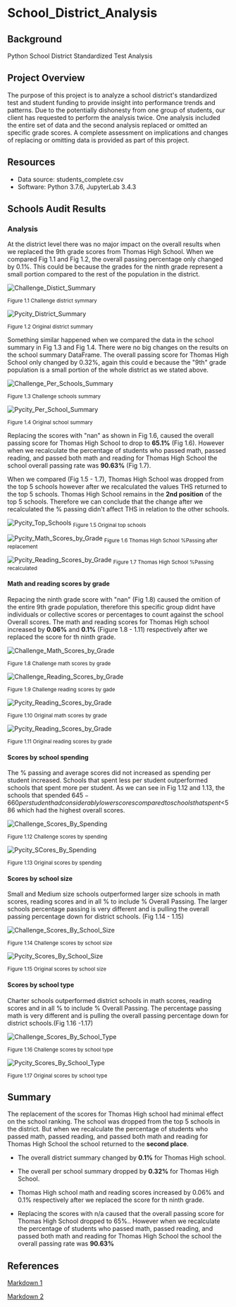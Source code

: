 # School_District_Analysis

## Background

Python School District Standardized Test Analysis

## Project Overview

 The purpose of this project is to analyze a school district's standardized test and student funding to provide insight into performance trends and patterns. Due to the potentially dishonesty from one group of students, our client has requested to perform the analysis twice. One analysis included the entire set of data and the second analysis replaced or omitted  an specific grade scores. A complete assessment on implications and changes of replacing or omitting data is provided as part of this project.

## Resources

* Data source: students_complete.csv
* Software: Python 3.7.6, JupyterLab 3.4.3

## Schools Audit Results

### Analysis


 At the district level there was no major impact on the overall results when we replaced the 9th grade scores from Thomas High School. When we compared Fig 1.1 and Fig 1.2, the overall passing percentage only changed by 0.1%. This could be because the grades for the ninth grade represent a small portion compared to the rest of the population in the district.

![Challenge_Distict_Summary](./Images/challenge_district_summary.png)

<sub>Figure 1.1 Challenge district symmary

![Pycity_District_Summary](./Images/Pycity_district_summary.png)

<sub>Figure 1.2 Original district summary


 Something similar happened when we compared the data in the school summary in Fig 1.3 and Fig 1.4. There were no big changes on the results on the school summary DataFrame. The overall passing score for Thomas High School only changed by 0.32%, again this could e because the "9th" grade population is a small portion of the whole district as we stated above.
  
![Challenge_Per_Schools_Summary](./Images/challenge_per_school_summary.png)

<sub>Figure 1.3 Challenge schools summary

![Pycity_Per_School_Summary](./Images/Pycity_per_school_summary.png)

<sub>Figure 1.4 Original school summary

  
 Replacing the scores with "nan" as shown in Fig 1.6, caused the overall passing score for Thomas High School to drop to **65.1%** (Fig 1.6). However when we recalculate the percentage of students who passed math, passed reading, and passed both math and reading for Thomas High School the school overall passing rate was **90.63%** (Fig 1.7). 

 When we compared (Fig 1.5 - 1.7), Thomas High School was dropped from the top 5 schools however after we recalculated the values THS returned to the top 5 schools. Thomas High School remains in the **2nd position** of the top 5 schools. Therefore we can conclude that the change after we recalculated the % passing didn't affect THS in relation to the other schools.


![Pycity_Top_Schools](./Images/Pycity_top_schools.png)
<sub>Figure 1.5 Original top schools

![Pycity_Math_Scores_by_Grade](./Images/per_school_without%20_replacment.png)
<sub>Figure 1.6 Thomas High School %Passing after replacement


![Pycity_Reading_Scores_by_Grade](./Images/per_school_after_replacement.png)
<sub>Figure 1.7 Thomas High School %Passing recalculated


#### Math and reading scores by grade
  
 Repacing the ninth grade score with "nan" (Fig 1.8) caused the omition of the entire 9th grade population, therefore this specific group didnt have individuals or collective scores or percentages to count against the school Overall scores. The math and reading scores for Thomas High school increased by **0.06%** and **0.1%** (Figure 1.8 - 1.11) respectively after we replaced the score for th ninth grade.

![Challenge_Math_Scores_by_Grade](./Images/challenge_math_score_by_grade.png)

<sub>Figure 1.8 Challenge math scores by grade

![Challenge_Reading_Scores_by_Grade](./Images/challenge_reading_score_by_grade.png)

<sub>Figure 1.9 Challenge reading scores by gade

![Pycity_Reading_Scores_by_Grade](./Images/Pycity_math_score_by_grade.png)

<sub>Figure 1.10 Original math scores by grade

![Pycity_Reading_Scores_by_Grade](./Images/Pycity_reading_score_by_grade.png)

<sub>Figure 1.11 Original reading scores by grade


#### Scores by school spending

 The % passing and average scores did not increased as spending per student increased. Schools that spent less per student outperformed schools that spent more per student. As we can see in Fig 1.12 and 1.13, the schools that spended $645 - 660 per student had considerably lower scores compared to schools that spent <$586 which had the highest overall scores.

![Challenge_Scores_By_Spending](./Images/challenge_score_by_spending.png)

<sub>Figure 1.12 Challenge scores by spending

![Pycity_SCores_By_Spending](./Images/Pycity_score_by_spending.png)

<sub>Figure 1.13 Original scores by spending

#### Scores by school size

Small and Medium size schools outperformed larger size schools in math scores, reading scores and in all % to include % Overall Passing. The larger schools percentage passing is very different and is pulling the overall passing percentage down for district schools. (Fig 1.14 - 1.15)

![Challenge_Scores_By_School_Size](./Images/challenge_score_by_school_size.png)

<sub>Figure 1.14 Challenge scores by school size

![Pycity_Scores_By_School_Size](./Images/Pycity_score_by_school_size.png)

<sub>Figure 1.15 Original scores by school size

#### Scores by school type

 Charter schools outperformed district schools in math scores, reading scores and in all % to include % Overall Passing. The percentage passing math is  very different and is pulling the overall passing percentage down for district schools.(Fig 1.16 -1.17)

![Challenge_Scores_By_School_Type](./Images/challenge_score_by_school_type.png)

<sub>Figure 1.16 Challenge scores by school type

![Pycity_Scores_By_School_Type](./Images/Pycity_score_by_school_type.png)

<sub>Figure 1.17 Original scores by school type

## Summary

The replacement of the scores for Thomas High school had minimal effect on the school ranking. The school was dropped from the top 5 schools in the district. But when we recalculate the percentage of students who passed math, passed reading, and passed both math and reading for Thomas High School the school returned to the **second place**.
    
* The overall district summary changed by **0.1%** for Thomas High school.

* The overall per school summary dropped by **0.32%** for Thomas High School.

* Thomas High school math and reading scores increased by 0.06% and 0.1% respectively after we replaced the score for th ninth grade.

* Replacing the scores with n/a caused that the overall passing score for Thomas High School dropped to 65%.. However when we recalculate the percentage of students who passed math, passed reading, and passed both math and reading for Thomas High School the school the overall passing rate was **90.63%**



## References

[Markdown 1](https://docs.github.com/en/get-started/writing-on-github/getting-started-with-writing-and-formatting-on-github/basic-writing-and-formatting-syntax)

[Markdown 2](https://www.markdownguide.org/basic-syntax/)
